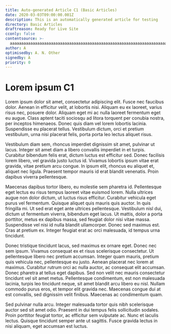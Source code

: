 ```yaml
---
title: Auto-generated Article C1 (Basic Articles)
date: 2020-03-03T09:00:00.001Z
description: This is an automatically generated article for testing
directory: Basic Articles
draftreason: Ready for Live Site
cconly: false
contentsource: >-
  aaaaaaaaaaaaaaaaaaaaaaaaaaaaaaaaaaaaaaaaaaaaaaaaaaaaaaaaaaaaaaaaaaaaaaaaaaaaaaaaaaaaaaaaaaaaaaaaaaaaaaaaaaaaaaaaaaaaaaaaaaaaaaaaaaaaaaaaaaaaaaaaaaaaaaaaaaaaaaaaaaaaaaaaaaaaaaaaaaaaaaaaaaaaaaaaaaaaaaaaaaaaaaaaaaaaaaaaaaaaaaaaaaaaaaaaaaaaaaaaaaaaaaaaaaaaaaaaaaaa
author: A
optimisedby: A. N. Other
signedby: A
priority: 0
---
```

# Lorem ipsum C1

Lorem ipsum dolor sit amet, consectetur adipiscing elit. Fusce nec faucibus dolor. Aenean in efficitur velit, at lobortis nisi. Aliquam eu ex laoreet, varius risus nec, posuere dolor. Aliquam eget mi ac nulla laoreet fermentum eget eu augue. Class aptent taciti sociosqu ad litora torquent per conubia nostra, per inceptos himenaeos. Donec quis diam vel lorem lobortis lacinia. Suspendisse eu placerat tellus. Vestibulum dictum, orci et pretium vestibulum, urna nisi placerat felis, porta porta leo lectus aliquet risus.

Vestibulum diam sem, rhoncus imperdiet dignissim sit amet, pulvinar ut lacus. Integer sit amet diam a libero convallis imperdiet in et turpis. Curabitur bibendum felis erat, dictum luctus est efficitur sed. Donec facilisis lorem libero, vel gravida justo luctus id. Vivamus lobortis ipsum vitae erat gravida, vitae pretium arcu congue. In ipsum elit, rhoncus eu aliquet et, aliquet nec ligula. Praesent tempor mauris id erat blandit venenatis. Proin dapibus viverra pellentesque.

Maecenas dapibus tortor libero, eu molestie sem pharetra id. Pellentesque eget lectus eu risus tempus laoreet vitae euismod lorem. Nulla ultrices augue non dolor dictum, ut luctus risus efficitur. Curabitur vehicula eget purus vel fermentum. Quisque aliquet quis mauris quis auctor. In quis fringilla mi. Ut sed erat eget ante ultrices pellentesque. Vestibulum nisl dui, dictum ut fermentum viverra, bibendum eget lacus. Ut mattis, dolor a porta porttitor, metus ex dapibus massa, sed feugiat dolor nisi vitae massa. Suspendisse vel nisi id nulla blandit ullamcorper. Donec sed maximus est. Cras at pretium ex. Integer feugiat erat ac orci malesuada, id tempus urna tincidunt.

Donec tristique tincidunt lacus, sed maximus ex ornare eget. Donec nec sem ipsum. Vivamus consequat ex et risus scelerisque consectetur. Ut pellentesque libero nec pretium accumsan. Integer quam mauris, pretium quis vehicula nec, pellentesque eu justo. Aenean placerat nec lorem at maximus. Curabitur rutrum orci ac nulla auctor, ac consequat elit accumsan. Donec pharetra at tellus eget dapibus. Sed non velit nec mauris consectetur tincidunt vel sit amet metus. Pellentesque condimentum, est non malesuada lacinia, turpis leo tincidunt neque, sit amet blandit arcu libero eu nisl. Nullam commodo purus eros, et tempor elit gravida nec. Maecenas congue dui at est convallis, sed dignissim velit finibus. Maecenas ac condimentum quam.

Sed pulvinar nulla arcu. Integer malesuada tortor quis nibh scelerisque auctor sed sit amet odio. Praesent in dui tempus felis sollicitudin sodales. Proin porttitor feugiat tortor, ac efficitur sem vulputate ac. Nunc et iaculis lectus. Quisque tincidunt semper ante ut sagittis. Fusce gravida lectus in nisi aliquam, eget accumsan est luctus.
